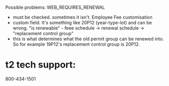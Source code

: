 Possible problems:
WEB_REQUIRES_RENEWAL
- must be checked. sometimes it isn't.
Employee Fee customisation
- custom field. It's something like 20P12 (year-type-lot) and can be wrong.
"is renewable" - feee schedule -> renewal schedule -> "replacement control group"
 - this is what determines what the old permit group can be renewed into. So
 for example 19P12's replacement control group is 20P12.


# t2 tech support:
800-434-1501
